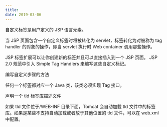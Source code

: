 ```yaml
---
title: 
date: 2019-03-06
---
```


自定义标签是用户定义的 JSP 语言元素。

当 JSP 页面包含一个自定义标签时将被转化为 servlet，标签转化为对被称为 tag handler 的对象的操作，即当 servlet 执行时 Web container 调用那些操作。

JSP 标签扩展可以让你创建新的标签并且可以直接插入到一个 JSP 页面。 JSP 2.0 规范中引入 Simple Tag Handlers 来编写这些自定义标记。

编写自定义步骤的方法

任何一个标签都对应一个 Java 类，该类必须实现 Tag 接口。

声明一个 tld 标签库描述文件

如果 tld 文件位于/WEB-INF 目录下面，Tomcat 会自动加载 tld 文件中的标签库。如果是某些不支持自动加载或者放于其他位置的 tld 文件，可以在 web.xml 中配置。
